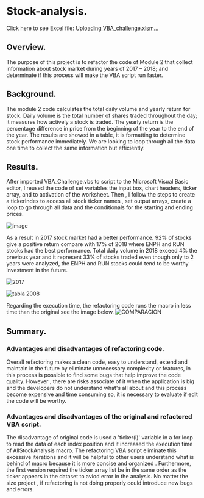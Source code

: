 # Stock-analysis.

Click here to see Excel file: [Uploading VBA_challenge.xlsm…]()

## Overview.
The purpose of this project is to refactor the code of Module 2 that collect information about stock market during years of 2017 – 2018; and determinate if this process will make the VBA script run faster.

## Background.
The module 2 code calculates the total daily volume and yearly return for stock. Daily volume is the total number of shares traded throughout the day; it measures how actively a stock is traded. The yearly return is the percentage difference in price from the beginning of the year to the end of the year. 
The results are showed in a table, it is formatting to determine stock performance immediately. We are looking to loop through all the data one time to collect the same information but efficiently.

## Results.
After imported VBA_Challenge.vbs to script to the Microsoft Visual Basic editor, I reused the code of set variables the input box, chart headers, ticker array, and to activation of the worksheet. Then , I follow the steps to create a tickerIndex to access all stock ticker names , set output arrays, create a loop to  go through all data and the conditionals for the starting and ending prices.

![image](https://user-images.githubusercontent.com/120151872/210043332-73b6c4c1-c17f-4fca-9e7a-c81733155267.png)

As a result in 2017 stock market had a better performance. 92% of stocks give a positive return compare with 17% of 2018 where ENPH and RUN stocks had the best performance.  Total daily volume in 2018 exceed 4% the previous year and it represent 33% of stocks traded even though  only to 2 years were analyzed, the ENPH and RUN stocks could tend to be worthy investment in the future. 

![2017](https://user-images.githubusercontent.com/120151872/210043674-becd8d07-d5d8-4e0b-9649-fe3345002c3b.PNG)     

![tabla 2008](https://user-images.githubusercontent.com/120151872/210043716-a1028d74-3744-483f-a4ae-dcd4766172f6.PNG)

Regarding the execution time, the refactoring code runs the macro in less time than the original see the image below.
![COMPARACION](https://user-images.githubusercontent.com/120151872/210092242-7447ea81-0c09-46d1-b7ac-3ee23d4e90d7.png)

## Summary.

### Advantages and disadvantages of refactoring code.

Overall refactoring makes a clean code,  easy to understand, extend and maintain in the future by eliminate unnecessary complexity or features, in this process is possible to find some bugs that help improve the code quality. However , there are risks associate of it when the application is big and the developers do not understand what's all about and this process become expensive and time consuming so, it is necessary to evaluate if edit the code will be worthy.

### Advantages and disadvantages of the original and refactored VBA script.
The disadvantage of original code is used a  'ticker(i)' variable in a for loop to read the data of each index position and it increased the execution time of AllStockAnalysis macro. The refactoring VBA script eliminate this excessive iterations and it will be helpful to other users understand what is behind of macro because it is more concise and organized . Furthermore, the first version required the ticker array list be in the same order as the ticker appears in the dataset to aviod error in the analysis. 
No matter the size project , if refactoring is not doing properly could introduce new bugs and errors.

